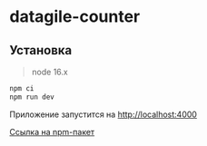 # datagile-counter

## Установка

> node 16.x

```bash
npm ci
npm run dev
```
Приложение запустится на [http://localhost:4000](http://localhost:4000)

[Сcылка на npm-пакет](https://www.npmjs.com/package/datagile-counter)
